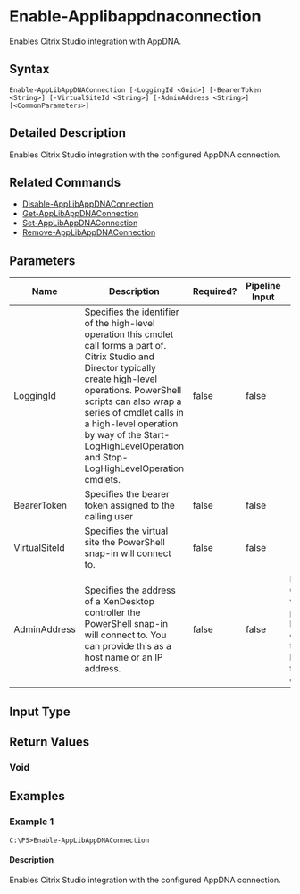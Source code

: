 ﻿
# Enable-Applibappdnaconnection
Enables Citrix Studio integration with AppDNA.
## Syntax
```
Enable-AppLibAppDNAConnection [-LoggingId <Guid>] [-BearerToken <String>] [-VirtualSiteId <String>] [-AdminAddress <String>] [<CommonParameters>]
```
## Detailed Description
Enables Citrix Studio integration with the configured AppDNA connection.


## Related Commands

* [Disable-AppLibAppDNAConnection](./Disable-AppLibAppDNAConnection/)
* [Get-AppLibAppDNAConnection](./Get-AppLibAppDNAConnection/)
* [Set-AppLibAppDNAConnection](./Set-AppLibAppDNAConnection/)
* [Remove-AppLibAppDNAConnection](./Remove-AppLibAppDNAConnection/)
## Parameters
| Name   | Description | Required? | Pipeline Input | Default Value |
| --- | --- | --- | --- | --- |
| LoggingId | Specifies the identifier of the high-level operation this cmdlet call forms a part of. Citrix Studio and Director typically create high-level operations. PowerShell scripts can also wrap a series of cmdlet calls in a high-level operation by way of the Start-LogHighLevelOperation and Stop-LogHighLevelOperation cmdlets. | false | false |  |
| BearerToken | Specifies the bearer token assigned to the calling user | false | false |  |
| VirtualSiteId | Specifies the virtual site the PowerShell snap-in will connect to. | false | false |  |
| AdminAddress | Specifies the address of a XenDesktop controller the PowerShell snap-in will connect to. You can provide this as a host name or an IP address. | false | false | Localhost. Once a value is provided by any cmdlet, this value becomes the default. |

## Input Type

### 

## Return Values

### Void

## Examples

### Example 1
```
C:\PS>Enable-AppLibAppDNAConnection
```
#### Description
Enables Citrix Studio integration with the configured AppDNA connection.

